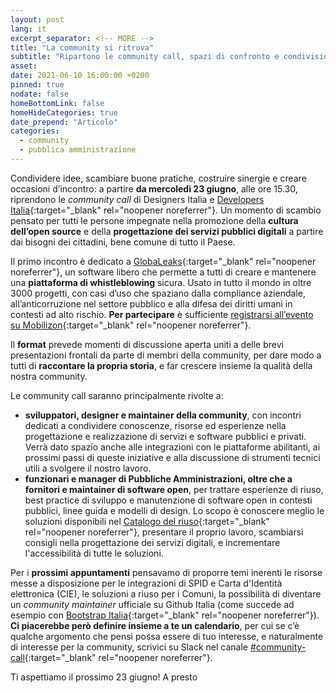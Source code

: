 ```yaml
---
layout: post
lang: it
excerpt_separator: <!-- MORE -->
title: "La community si ritrova"
subtitle: "Ripartono le community call, spazi di confronto e condivisione di idee"
asset:
date: 2021-06-10 16:00:00 +0200
pinned: true
nodate: false
homeBottomLink: false
homeHideCategories: true
date_prepend: "Articolo"
categories:
  - community
  - pubblica amministrazione
---
```


<!-- MORE -->
Condividere idee, scambiare buone pratiche, costruire sinergie e creare occasioni d’incontro: a partire **da mercoledì 23 giugno**, alle ore 15.30, riprendono le *community call* di Designers Italia e [Developers Italia](https://developers.italia.it/){:target="_blank" rel="noopener noreferrer"}. Un momento di scambio pensato per tutti le persone impegnate nella promozione della **cultura dell’open source** e della **progettazione dei servizi pubblici digitali** a partire dai bisogni dei cittadini, bene comune di tutto il Paese.

Il primo incontro è dedicato a [GlobaLeaks](https://developers.italia.it/it/software/globaleaks-globaleaks-f22648){:target="_blank" rel="noopener noreferrer"}, un software libero che permette a tutti di creare e mantenere una **piattaforma di whistleblowing** sicura. Usato in tutto il mondo in oltre 3000 progetti, con casi d’uso che spaziano dalla compliance aziendale, all’anticorruzione nel settore pubblico e alla difesa dei diritti umani in contesti ad alto rischio. **Per partecipare** è sufficiente [registrarsi all’evento su Mobilizon](https://mobilizon.it/events/14a8edaf-2af5-4bd1-a178-1420c71d7d61){:target="_blank" rel="noopener noreferrer"}.

Il **format** prevede momenti di discussione aperta uniti a delle brevi presentazioni frontali da parte di membri della community, per dare modo a tutti di **raccontare la propria storia**, e far crescere insieme la qualità della nostra community.

Le community call saranno principalmente rivolte a: 
* **sviluppatori, designer e maintainer della community**, con incontri dedicati a condividere conoscenze, risorse ed esperienze nella progettazione e realizzazione di servizi e software pubblici e privati. Verrà dato spazio anche alle integrazioni con le piattaforme abilitanti, ai prossimi passi di queste iniziative e alla discussione di strumenti tecnici utili a svolgere il nostro lavoro.
* **funzionari e manager di Pubbliche Amministrazioni, oltre che a fornitori e maintainer di software open**, per trattare esperienze di riuso, best practice di sviluppo e manutenzione di software open in contesti pubblici, linee guida e modelli di design. Lo scopo è conoscere meglio le soluzioni disponibili nel [Catalogo del riuso](https://developers.italia.it/it/software){:target="_blank" rel="noopener noreferrer"}, presentare il proprio lavoro, scambiarsi consigli nella progettazione dei servizi digitali, e incrementare l'accessibilità di tutte le soluzioni.

Per i **prossimi appuntamenti** pensavamo di proporre temi inerenti le risorse messe a disposizione per le integrazioni di SPID e Carta d'Identità elettronica (CIE), le soluzioni a riuso per i Comuni, la possibilità di diventare un *community maintainer* ufficiale su Github Italia (come succede ad esempio con [Bootstrap Italia](https://italia.github.io/bootstrap-italia/){:target="_blank" rel="noopener noreferrer"}). **Ci piacerebbe però definire insieme a te un calendario**, per cui se c’è qualche argomento che pensi possa essere di tuo interesse, e naturalmente di interesse per la community, scrivici su Slack nel canale [#community-call](https://developersitalia.slack.com/archives/C023MSRP03V){:target="_blank" rel="noopener noreferrer"}. 

Ti aspettiamo il prossimo 23 giugno! A presto
